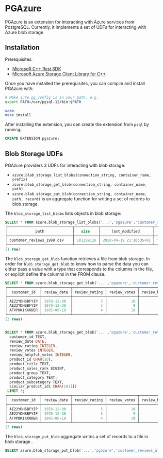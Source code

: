 # PGAzure

PGAzure is an extension for interacting with Azure services from PostgreSQL. Currently, it implements a set of UDFs for interacting with Azure blob storage.

## Installation

Prerequisites:
- [Microsoft C++ Rest SDK](https://github.com/microsoft/cpprestsdk)
- [Microsoft Azure Storage Client Library for C++](https://github.com/Azure/azure-storage-cpp)

Once you have installed the prerequisites, you can compile and install PGAzure with:
```bash
# Make sure pg_config is in your path, e.g.
export PATH=/usr/pgsql-12/bin:$PATH

make
make install
```

After installing the extension, you can create the extension from `psql` by running:
```sql
CREATE EXTENSION pgazure;
```

## Blob Storage UDFs

PGAzure providers 3 UDFs for interacting with blob storage:

- `azure.blob_storage_list_blobs(connection_string, container_name, prefix)` 
- `azure.blob_storage_get_blob(connection_string, container_name, path)` 
- `azure.blob_storage_put_blob(connection_string, container_name, path, record)` is an aggregate function for writing a set of records to blob storage.

The `blob_storage_list_blobs` lists objects in blob storage:
```sql
SELECT * FROM azure.blob_storage_list_blobs('...','pgazure','customer_reviews');  
┌──────────────────────────────┬───────────┬────────────────────────┬─────────────────────┬──────────────────────────┬──────────────────┬──────────────────┬───────────────────────
│             path             │   size    │     last_modified      │        etag         │       content_type       │ content_encoding │ content_language │       content_md5    
├──────────────────────────────┼───────────┼────────────────────────┼─────────────────────┼──────────────────────────┼──────────────────┼──────────────────┼───────────────────────
│ customer_reviews_1998.csv    │ 101299118 │ 2020-04-19 21:16:35+02 │ "0x8D7E4962D9F0CC7" │ text/csv                 │                  │                  │                      
└──────────────────────────────┴───────────┴────────────────────────┴─────────────────────┴──────────────────────────┴──────────────────┴──────────────────┴───────────────────────
(1 row)
```

The `blob_storage_get_blob` function retrieves a file from blob storage. In order for `blob_storage_get_blob` to know how to parse the data you can either pass a value with a type that corresponds to the columns in the file, or explicit define the columns in the FROM clause.

```sql
SELECT * FROM azure.blob_storage_get_blob('...','pgazure','customer_reviews_1998.csv', NULL::customer_reviews) LIMIT 3;
┌───────────────┬─────────────┬───────────────┬──────────────┬──────────────────────┬────────────┬────────────────────────────────────────────┬────────────────────┬───────────────
│  customer_id  │ review_date │ review_rating │ review_votes │ review_helpful_votes │ product_id │               product_title                │ product_sales_rank │ product_group
├───────────────┼─────────────┼───────────────┼──────────────┼──────────────────────┼────────────┼────────────────────────────────────────────┼────────────────────┼───────────────
│ AE22YDHSBFYIP │ 1970-12-30  │             5 │           10 │                    0 │ 1551803542 │ Start and Run a Coffee Bar (Start & Run a) │              11611 │ Book         
│ AE22YDHSBFYIP │ 1970-12-30  │             5 │            9 │                    0 │ 1551802538 │ Start and Run a Profitable Coffee Bar      │             689262 │ Book         
│ ATVPDKIKX0DER │ 1995-06-19  │             4 │           19 │                   18 │ 0898624932 │ The Power of Maps                          │             407473 │ Book         
└───────────────┴─────────────┴───────────────┴──────────────┴──────────────────────┴────────────┴────────────────────────────────────────────┴────────────────────┴───────────────
(3 rows)


SELECT * FROM azure.blob_storage_get_blob('...','pgazure','customer_reviews_1998.csv') AS res (
  customer_id TEXT,
  review_date DATE,
  review_rating INTEGER,
  review_votes INTEGER,
  review_helpful_votes INTEGER,
  product_id CHAR(10),
  product_title TEXT,
  product_sales_rank BIGINT,
  product_group TEXT,
  product_category TEXT,
  product_subcategory TEXT,
  similar_product_ids CHAR(10)[])
 LIMIT 3;                                                                                                                                              
┌───────────────┬─────────────┬───────────────┬──────────────┬──────────────────────┬────────────┬────────────────────────────────────────────┬────────────────────┬───────────────
│  customer_id  │ review_date │ review_rating │ review_votes │ review_helpful_votes │ product_id │               product_title                │ product_sales_rank │ product_group
├───────────────┼─────────────┼───────────────┼──────────────┼──────────────────────┼────────────┼────────────────────────────────────────────┼────────────────────┼───────────────
│ AE22YDHSBFYIP │ 1970-12-30  │             5 │           10 │                    0 │ 1551803542 │ Start and Run a Coffee Bar (Start & Run a) │              11611 │ Book         
│ AE22YDHSBFYIP │ 1970-12-30  │             5 │            9 │                    0 │ 1551802538 │ Start and Run a Profitable Coffee Bar      │             689262 │ Book         
│ ATVPDKIKX0DER │ 1995-06-19  │             4 │           19 │                   18 │ 0898624932 │ The Power of Maps                          │             407473 │ Book         
└───────────────┴─────────────┴───────────────┴──────────────┴──────────────────────┴────────────┴────────────────────────────────────────────┴────────────────────┴───────────────
(3 rows)
```

The `blob_storage_put_blob` aggregate writes a set of records to a file in blob storage..
```sql
SELECT azure.blob_storage_put_blob('...','pgazure','customer_reviews_all.csv.gz', customer_reviews) FROM customer_reviews;
```
